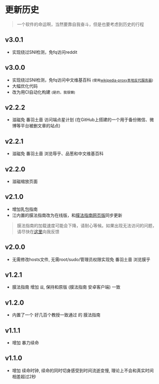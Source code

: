 # 更新历史

> 一个软件的命运啊，当然要靠自我奋斗，但是也要考虑到历史的行程

## v3.0.1

* 实现绕过SNI检测，免fq访问reddit

## v3.0.0

* 实现绕过SNI检测，免fq访问中文维基百科 <small>(使用[wikipedia-proxy本地反代服务器](https://github.com/Xmader/wikipedia-proxy))</small>
* 大幅优化代码
* 改为用CI自动化构建 <small>(是的，我很懒)</small>

## v2.2.2

* 滋磁免 番羽土啬 访问端点星计划 (在GitHub上搭建的一个用于备份微信、微博等平台被删文章的站点)

## v2.2.1

* 滋磁免 番羽土啬 浏览辱乎、品葱和中文维基百科

## v2.2.0

* 滋磁缩放页面

## v2.1.0

* 增加乳包指南
* 江内置的膜法指南改为在线版，和[膜法指南网页版](https://xmader.github.io/mogicians_manual)同步更新

> 膜法指南的加载速度可能会下降，请耐心等候。如果出现无法访问的问题，请尽快在[这里](https://github.com/Xmader/mohu/issues)向我反馈

## v2.0.0

* 无需修改hosts文件, 无需root/sudo/管理员权限实现免 番羽土啬 浏览膜乎

## v1.2.1

* 膜法指南 增加 `逗`, 保持和原版 (膜法指南 安卓客户端) 一致

## v1.2.0

* 内置了一个 好几百个教授一致通过 的 膜法指南

## v1.1.1

* 增加 暴力续命

## v1.1.0

* 增加 续命时钟, 续命的同时切身感受到时间流逝变慢, 理论上不会和真实时间相差超过2秒

